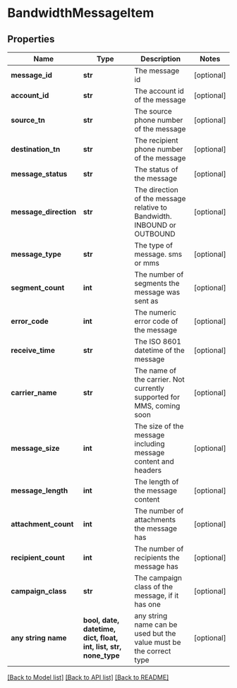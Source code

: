 # BandwidthMessageItem


## Properties
Name | Type | Description | Notes
------------ | ------------- | ------------- | -------------
**message_id** | **str** | The message id | [optional] 
**account_id** | **str** | The account id of the message | [optional] 
**source_tn** | **str** | The source phone number of the message | [optional] 
**destination_tn** | **str** | The recipient phone number of the message | [optional] 
**message_status** | **str** | The status of the message | [optional] 
**message_direction** | **str** | The direction of the message relative to Bandwidth. INBOUND or OUTBOUND | [optional] 
**message_type** | **str** | The type of message. sms or mms | [optional] 
**segment_count** | **int** | The number of segments the message was sent as | [optional] 
**error_code** | **int** | The numeric error code of the message | [optional] 
**receive_time** | **str** | The ISO 8601 datetime of the message | [optional] 
**carrier_name** | **str** | The name of the carrier. Not currently supported for MMS, coming soon | [optional] 
**message_size** | **int** | The size of the message including message content and headers | [optional] 
**message_length** | **int** | The length of the message content | [optional] 
**attachment_count** | **int** | The number of attachments the message has | [optional] 
**recipient_count** | **int** | The number of recipients the message has | [optional] 
**campaign_class** | **str** | The campaign class of the message, if it has one | [optional] 
**any string name** | **bool, date, datetime, dict, float, int, list, str, none_type** | any string name can be used but the value must be the correct type | [optional]

[[Back to Model list]](../README.md#documentation-for-models) [[Back to API list]](../README.md#documentation-for-api-endpoints) [[Back to README]](../README.md)


